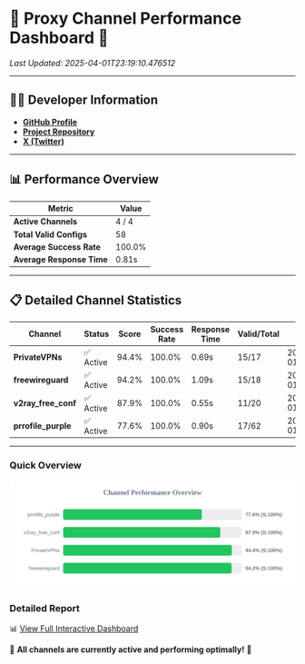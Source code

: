# 🌟 Proxy Channel Performance Dashboard 🌟

_Last Updated: 2025-04-01T23:19:10.476512_

---

## 👩‍💻 Developer Information

- **[GitHub Profile](https://github.com/4n0nymou3)**  
- **[Project Repository](https://github.com/4n0nymou3/multi-proxy-config-fetcher)**  
- **[X (Twitter)](https://x.com/4n0nymou3)**  

---

## 📊 Performance Overview

| Metric                | Value       |
|-----------------------|-------------|
| **Active Channels**   | 4 / 4       |
| **Total Valid Configs** | 58          |
| **Average Success Rate** | 100.0%      |
| **Average Response Time** | 0.81s       |

---

## 📋 Detailed Channel Statistics

| Channel          | Status     | Score  | Success Rate | Response Time | Valid/Total | Last Success               |
|------------------|------------|--------|--------------|---------------|-------------|----------------------------|
| **PrivateVPNs**  | ✅ Active  | 94.4%  | 100.0% | 0.69s         | 15/17       | 2025-04-01T23:19:09.358379 |
| **freewireguard**  | ✅ Active  | 94.2%  | 100.0% | 1.09s         | 15/18       | 2025-04-01T23:19:10.474739 |
| **v2ray_free_conf**  | ✅ Active  | 87.9%  | 100.0% | 0.55s         | 11/20       | 2025-04-01T23:19:08.637841 |
| **prrofile_purple**  | ✅ Active  | 77.6%  | 100.0% | 0.90s         | 17/62       | 2025-04-01T23:19:08.058624 |

---

### Quick Overview
<div align="center">
  <a href="https://raw.githubusercontent.com/nullluser/NullRepo/refs/heads/main/assets/channel_stats_chart.svg">
    <img src="https://raw.githubusercontent.com/nullluser/NullRepo/refs/heads/main/assets/channel_stats_chart.svg" alt="Source Performance Statistics" width="800">
  </a>
</div>

### Detailed Report
📊 [View Full Interactive Dashboard](https://htmlpreview.github.io/?https://github.com/nullluser/NullRepo/blob/main/assets/performance_report.html)

🎉 **All channels are currently active and performing optimally!** 🎉

